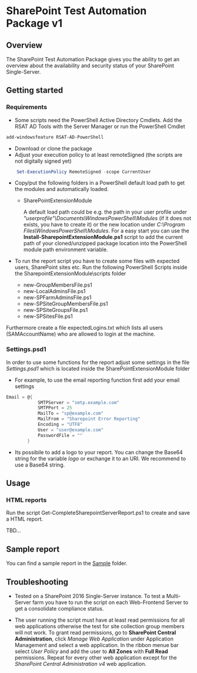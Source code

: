# SharePoint Test Automation Package v1

## Overview ##
The SharePoint Test Automation Package gives you the ability to get an overview about the availability and security status of your SharePoint Single-Server. 


## Getting started ##

### Requirements ###
* Some scripts need the PowerShell Active Directory Cmdlets. Add the RSAT AD Tools with the Server Manager or run the PowerShell Cmdlet 

```powershell 
add-windowsfeature RSAT-AD-PowerShell
```

* Download or clone the package
* Adjust your execution policy to at least remoteSigned (the scripts are not digitally signed yet)

```powershell
	Set-ExecutionPolicy RemoteSigned -scope CurrentUser
```

* Copy/put the following folders in a PowerShell default load path to get the modules and automatically loaded.  

  * SharePointExtensionModule

	A default load path could be e.g. the path in your user profile under *"userprofile"\Documents\WindowsPowerShell\Modules* (if it does not exists, you have to create it) or the new location under  *C:\Program Files\WindowsPowerShell\Modules*.
For a easy start you can use the **Install-SharepointExtensionModule.ps1** script to add the current path of your cloned/unzipped package location into the PowerShell module path environment variable.

* To run the report script you have to create some files with expected users, SharePoint sites etc. Run the following PowerShell Scripts inside the SharepointExtensionModule\scripts folder
  
  * new-GroupMembersFile.ps1
  * new-LocalAdminsFile.ps1
  * new-SPFarmAdminsFile.ps1
  * new-SPSiteGroupMembersFile.ps1
  * new-SPSiteGroupsFile.ps1
  * new-SPSitesFile.ps1
  
Furthermore create a file expectedLogins.txt which lists all users (SAMAccountName) who are allowed to login at the machine.

### Settings.psd1 ###
In order to use some functions for the  report adjust some settings in the file *Settings.psd1* which is located inside the SharePointExtensionModule folder

* For example, to use the email reporting function first add your email settings

```powershell
Email = @{
            SMTPServer = "smtp.example.com"
            SMTPPort = 25
            MailTo = "sp@example.com"
            MailFrom = "Sharepoint Error Reporting"
            Encoding = "UTF8"
            User = "user@example.com"
            PasswordFile = ""
        }
```

* Its possibile to add a logo to your report. You can change the Base64 string for the variable *logo* or exchange it to an URI. We recommend to use a Base64 string.


## Usage ##

### HTML reports ###
Run the script Get-CompleteSharepointServerReport.ps1 to create and save a HTML report.

TBD...

## Sample report ##
You can find a sample report in the [Sample](Sample) folder.

## Troubleshooting ##

* Tested on a SharePoint 2016 Single-Server instance. To test a Multi-Server farm you have to run the script on each Web-Frontend Server  to get a consolidate compliance status.

* The user running the script must have at least read permissions for all web applications otherwise the test for site collection group members will not work. To grant read permissions, go to **SharePoint Central Administration**, click *Manage Web Application* under Application Management and select a web application. In the ribbon menue bar select *User Policy* and add the user to **All Zones** with **Full Read** permissions. Repeat for every other web application except for the *SharePoint Central Administration v4* web application.

